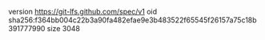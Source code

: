 version https://git-lfs.github.com/spec/v1
oid sha256:f364bb004c22b3a90fa482efae9e3b483522f65545f26157a75c18b391777990
size 3048
